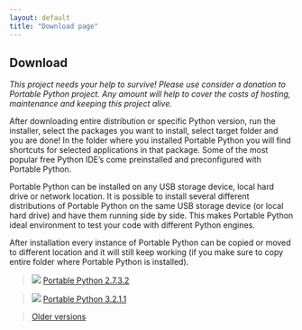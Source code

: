 ```yaml
---
layout: default
title: "Download page"
---
```

## Download

_This project needs your help to survive! Please use consider a donation to Portable Python project. Any amount will help to cover the costs of hosting, maintenance and keeping this project alive._

After downloading entire distribution or specific Python version, run the installer, select the packages you want to install, select target folder and you are done! In the folder where you installed Portable Python you will find shortcuts for selected applications in that package. Some of the most popular free Python IDE’s come preinstalled and preconfigured with Portable Python.

Portable Python can be installed on any USB storage device, local hard drive or network location. It is possible to install several different distributions of Portable Python on the same USB storage device (or local hard drive) and have them running side by side. This makes Portable Python ideal environment to test your code with different Python engines.

After installation every instance of Portable Python can be copied or moved to different location and it will still keep working (if you make sure to copy entire folder where Portable Python is installed).

> ![][dllogo] [Portable Python 2.7.3.2]({{site.url}}/wiki/PortablePython2.7.3.2/ "Download Portable Python 2.7.3.2") 

> ![][dllogo] [Portable Python 3.2.1.1]({{site.url}}/wiki/PortablePython3.2.1.1/ "Download Portable Python 3.2.1.1")


> [Older versions](http://ftp.nluug.nl/languages/python/portablepython/ "Browse older versions")

[dllogo]: {{site.url}}/images/download.png


